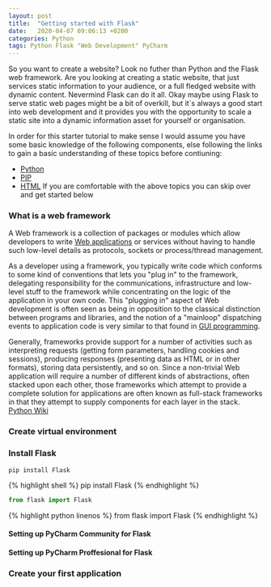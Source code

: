 ```yaml
---
layout: post
title:  "Getting started with Flask"
date:   2020-04-07 09:06:13 +0200
categories: Python
tags: Python Flask "Web Development" PyCharm
---
```

So you want to create a website? Look no futher than Python and the Flask web framework. Are you looking at creating a static website, that just services static information to your audience, or a full fledged website with dynamic content. Nevermind Flask can do it all. Okay maybe using Flask to serve static web pages might be a bit of overkill, but it`s always a good start into web development and it provides you with the opportunity to scale a static site into a dynamic information asset for yourself or organisation.

In order for this starter tutorial to make sense I would assume you have some basic knowledge of the following components, else following the links to gain a basic understanding of these topics before contiuning:
* [Python](https://www.google.com "What is Python")
* [PIP](https://www.google.com "What is PIP")
* [HTML](https://www.google.com "What is HTML")
If you are comfortable with the above topics you can skip over and get started below

### What is a web framework
A Web framework is a collection of packages or modules which allow developers to write [Web applications](https://wiki.python.org/moin/WebApplications "Web Applications") or services without having to handle such low-level details as protocols, sockets or process/thread management.

As a developer using a framework, you typically write code which conforms to some kind of conventions that lets you "plug in" to the framework, delegating responsibility for the communications, infrastructure and low-level stuff to the framework while concentrating on the logic of the application in your own code. This "plugging in" aspect of Web development is often seen as being in opposition to the classical distinction between programs and libraries, and the notion of a "mainloop" dispatching events to application code is very similar to that found in [GUI programming](https://wiki.python.org/moin/GuiProgramming "GUI programming").

Generally, frameworks provide support for a number of activities such as interpreting requests (getting form parameters, handling cookies and sessions), producing responses (presenting data as HTML or in other formats), storing data persistently, and so on. Since a non-trivial Web application will require a number of different kinds of abstractions, often stacked upon each other, those frameworks which attempt to provide a complete solution for applications are often known as full-stack frameworks in that they attempt to supply components for each layer in the stack.
[Python Wiki](https://wiki.python.org/moin/WebFrameworks "Python Wiki")

### Create virtual environment



### Install Flask

```shell
pip install Flask
```

{% highlight shell %}
pip install Flask
{% endhighlight %}

```python
from flask import Flask
```

{% highlight python linenos %}
from flask import Flask
{% endhighlight %}

#### Setting up PyCharm Community for Flask


#### Setting up PyCharm Proffesional for Flask


### Create your first application


